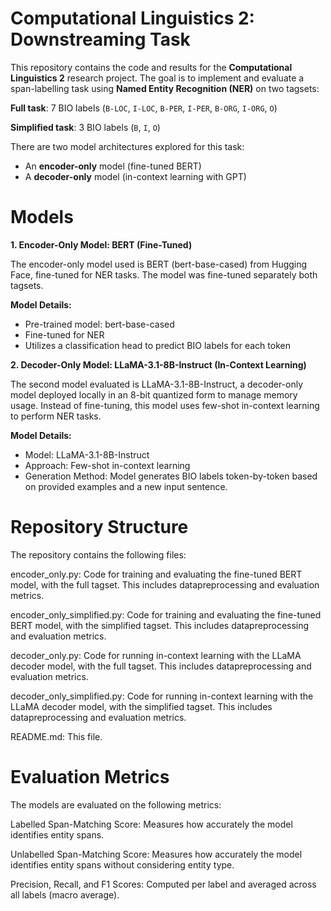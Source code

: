 # Computational Linguistics 2: Downstreaming Task

This repository contains the code and results for the **Computational Linguistics 2** research project. 
The goal is to implement and evaluate a span-labelling task using **Named Entity Recognition (NER)** on two tagsets:

**Full task**: 7 BIO labels (`B-LOC`, `I-LOC`, `B-PER`, `I-PER`, `B-ORG`, `I-ORG`, `O`)

**Simplified task**: 3 BIO labels (`B`, `I`, `O`)

There are two model architectures explored for this task: 
- An **encoder-only** model (fine-tuned BERT)
- A **decoder-only** model (in-context learning with GPT)

# Models

**1. Encoder-Only Model: BERT (Fine-Tuned)**

The encoder-only model used is BERT (bert-base-cased) from Hugging Face, fine-tuned for NER tasks. The model was fine-tuned separately both tagsets.

**Model Details:**
- Pre-trained model: bert-base-cased
- Fine-tuned for NER
- Utilizes a classification head to predict BIO labels for each token

**2. Decoder-Only Model: LLaMA-3.1-8B-Instruct (In-Context Learning)**
   
The second model evaluated is LLaMA-3.1-8B-Instruct, a decoder-only model deployed locally in an 8-bit quantized form to manage memory usage. Instead of fine-tuning, this model uses few-shot in-context learning to perform NER tasks.

**Model Details:**
- Model: LLaMA-3.1-8B-Instruct
- Approach: Few-shot in-context learning
- Generation Method: Model generates BIO labels token-by-token based on provided examples and a new input sentence.


# Repository Structure 

The repository contains the following files:

encoder_only.py: Code for training and evaluating the fine-tuned BERT model, with the full tagset. This includes datapreprocessing and evaluation metrics.

encoder_only_simplified.py: Code for training and evaluating the fine-tuned BERT model, with the simplified tagset. This includes datapreprocessing and evaluation metrics.

decoder_only.py: Code for running in-context learning with the LLaMA decoder model, with the full tagset. This includes datapreprocessing and evaluation metrics.

decoder_only_simplified.py: Code for running in-context learning with the LLaMA decoder model, with the simplified tagset. This includes datapreprocessing and evaluation metrics.

README.md: This file.


# Evaluation Metrics

The models are evaluated on the following metrics:

Labelled Span-Matching Score: Measures how accurately the model identifies entity spans.

Unlabelled Span-Matching Score: Measures how accurately the model identifies entity spans without considering entity type.

Precision, Recall, and F1 Scores: Computed per label and averaged across all labels (macro average).



